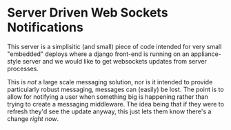 # Server Driven Web Sockets Notifications

This server is a simplisitic (and small) piece of code 
intended for very small "embedded" deploys where a django
front-end is running on an appliance-style server and 
we would like to get websockets updates from server 
processes.

This is *not* a large scale messaging solution, nor is 
it intended to provide particularly robust messaging,
messages can (easily) be lost. The point is to allow 
for notifying a user when something big is happening 
rather than trying to create a messaging middleware.
The idea being that if they were to refresh they'd see 
the update anyway, this just lets them know there's 
a change *right now*.

